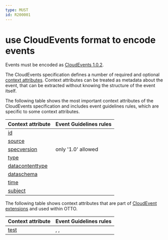 ```yaml
---
type: MUST
id: R200001
---
```


# use CloudEvents format to encode events

Events must be encoded as [CloudEvents 1.0.2](https://github.com/cloudevents/spec/blob/v1.0.2/cloudevents/spec.md).

The CloudEvents specification defines a number of required and optional [context attributes](https://github.com/cloudevents/spec/blob/v1.0.2/cloudevents/spec.md#context-attributes). Context attributes can be treated as metadata about the event, that can be extracted without knowing the structure of the event itself.

The following table shows the most important context attributes of the CloudEvents specification and includes event guidelines rules, which are specific to some context attributes.

| Context attribute                                                                                      | Event Guidelines rules  |
| ------------------------------------------------------------------------------------------------------ | ----------------------- |
| [id](https://github.com/cloudevents/spec/blob/v1.0.2/cloudevents/spec.md#id)                           |                         |
| [source](https://github.com/cloudevents/spec/blob/v1.0.2/cloudevents/spec.md#source-1)                 | [](@guidelines/R200010) |
| [specversion](https://github.com/cloudevents/spec/blob/v1.0.2/cloudevents/spec.md#specversion)         | only '1.0' allowed      |
| [type](https://github.com/cloudevents/spec/blob/v1.0.2/cloudevents/spec.md#type)                       | [](@guidelines/R200009) |
| [datacontenttype](https://github.com/cloudevents/spec/blob/v1.0.2/cloudevents/spec.md#datacontenttype) | [](@guidelines/R200013) |
| [dataschema](https://github.com/cloudevents/spec/blob/v1.0.2/cloudevents/spec.md#dataschema)           |                         |
| [time](https://github.com/cloudevents/spec/blob/v1.0.2/cloudevents/spec.md#time)                       | [](@guidelines/R200011) |
| [subject](https://github.com/cloudevents/spec/blob/v1.0.2/cloudevents/spec.md#subject)                 |                         |

The following table shows context attributes that are part of [CloudEvent extensions](https://github.com/cloudevents/spec/blob/main/cloudevents/spec.md#extension-context-attributes) and used within OTTO.

| Context attribute           | Event Guidelines rules                                                    |
| --------------------------- | ------------------------------------------------------------------------- |
| [test](@guidelines/r200021) | [](@guidelines/r200021), [](@guidelines/r200022), [](@guidelines/r200023) |
